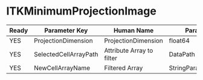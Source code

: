 # ITKMinimumProjectionImage #

| Ready | Parameter Key | Human Name | Parameter Type | Parameter Class |
|-------|---------------|------------|-----------------|----------------|
| YES | ProjectionDimension | ProjectionDimension | float64 | Float64Parameter |
| YES | SelectedCellArrayPath | Attribute Array to filter | DataPath | ArraySelectionParameter |
| YES | NewCellArrayName | Filtered Array | StringParameter::ValueType | StringParameter |
